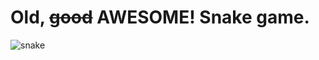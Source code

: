 # Old, ~~good~~ AWESOME! Snake game.

![snake](https://user-images.githubusercontent.com/18558862/43038364-f8748d30-8d17-11e8-82f5-1f01c3e8d785.png)

